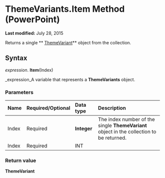 
# ThemeVariants.Item Method (PowerPoint)

 **Last modified:** July 28, 2015

Returns a single  ** [ThemeVariant](de00374f-05fd-4cae-08f8-ef417cd944b5.md)** object from the collection.

## Syntax

 _expression_. **Item**(Index)

 _expression_A variable that represents a  **ThemeVariants** object.


### Parameters



|**Name**|**Required/Optional**|**Data type**|**Description**|
|:-----|:-----|:-----|:-----|
|Index|Required| **Integer**|The index number of the single  **ThemeVariant** object in the collection to be returned.|
|Index|Required|INT||

### Return value

 **ThemeVariant**

